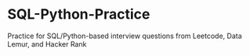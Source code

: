 # SQL-Python-Practice
Practice for SQL/Python-based interview questions from Leetcode, Data Lemur, and Hacker Rank


